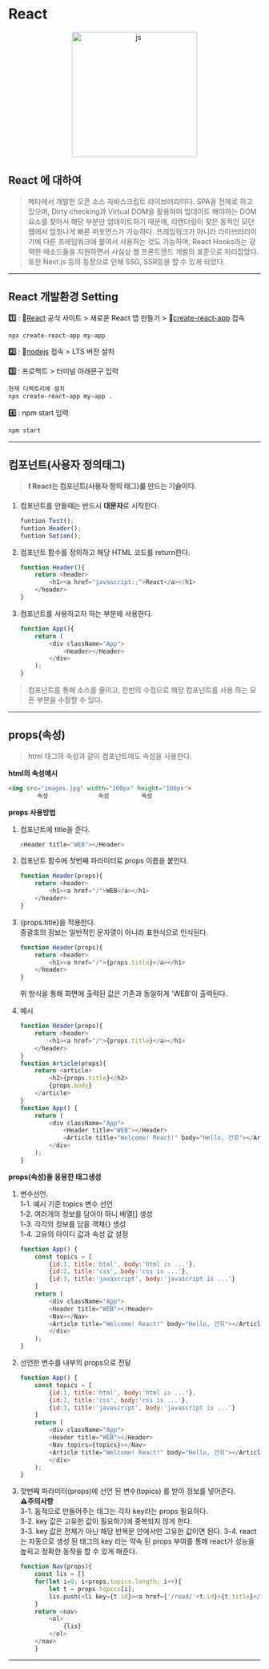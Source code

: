 # React

<p align="center"><img src="https://user-images.githubusercontent.com/65703793/230308709-b1b3a903-506a-445b-962c-2a8865b7b7fe.png" alt="js" width="250px"></p>

## React 에 대하여

>메타에서 개발한 오픈 소스 자바스크립트 라이브러리이다. SPA을 전제로 하고 있으며, Dirty checking과 Virtual DOM을 활용하여 업데이트 해야하는 DOM 요소를 찾아서 해당 부분만 업데이트하기 때문에, 리렌더링이 잦은 동적인 모던 웹에서 엄청나게 빠른 퍼포먼스가 가능하다. 프레임워크가 아니라 라이브러리이기에 다른 프레임워크에 붙여서 사용하는 것도 가능하며, React Hooks라는 강력한 메소드들을 지원하면서 사실상 웹 프론트엔드 개발의 표준으로 자리잡았다. 또한 Next.js 등의 등장으로 인해 SSG, SSR등을 할 수 있게 되었다.
***

## React 개발환경 Setting

**:one:** : :link:[React][reactlink] 공식 사이트 > 새로운 React 앱 만들기 > :link:[create-react-app][create-react-applink] 접속
    
```html
npx create-react-app my-app
```

[reactlink]: https://ko.reactjs.org/docs/getting-started.html "Go react"

[create-react-applink]: https://create-react-app.dev/ "Go create-react-app"

**:two:** : :link:[nodejs][nodejslink] 접속 > LTS 버전 설치

[nodejslink]: https://nodejs.org/ko "Go nodejs"

**:three:** : 프로젝트 > 터미널 아래문구 입력
```html
현재 디렉토리에 설치
npx create-react-app my-app .
```
**:four:** : npm start 입력
```html
npm start
```
***

## 컴포넌트(사용자 정의태그)

>**:heavy_exclamation_mark: React는 컴포넌트(사용자 정의 태그)를 만드는 기술이다.**

1. 컴포넌트를 만들때는 반드시 **대문자**로 시작한다.
    
    ```js
    funtion Test();
    funtion Header();
    funtion Setion();
    ```

2. 컴포넌트 함수를 정의하고 해당 HTML 코드를 return한다.

    ```js
    function Header(){
        return <header>
            <h1><a href="javascript:;">React</a></h1>
        </header>
    }
    ```

3. 컴포넌트를 사용하고자 하는 부분에 사용한다.

    ```js
    function App(){
        return (
            <div className="App">
                <Header></Header>
            </div>
        );
    }
    ```

>컴포넌트를 통해 소스를 줄이고, 한번의 수정으로 해당 컴포넌트를 사용 하는 모든 부분을 수정할 수 있다.
***

## props(속성)

>html 태그의 속성과 같이 컴포넌트에도 속성을 사용한다.

**html의 속성예시**

```html
<img src="images.jpg" width="100px" height="100px">
        속성              속성         속성
```
**props 사용방법**

1. 컴포넌트에 title을 준다.

    ```js
    <Header title="WEB"></Header>
    ``` 

2. 컴포넌트 함수에 첫번째 파라미터로 props 이름을 붙인다.

    ```js
    function Header(props){
        return <header>
            <h1><a href="/">WEB</a></h1>
        </header>
    }
    ``` 

3. {props.title}을 적용한다.   
중괄호의 정보는 일반적인 문자열이 아니라 표현식으로 인식된다.

    ```js
    function Header(props){
        return <header>
            <h1><a href="/">{props.title}</a></h1>
        </header>
    }
    ``` 
    위 방식을 통해 화면에 출력된 값은 기존과 동일하게 'WEB'이 출력된다.
    
4. 예시

    ```js
    function Header(props){
        return <header>
            <h1><a href="/">{props.title}</a></h1>
        </header>
    }
    function Article(props){
        return <article>
            <h2>{props.title}</h2>
            {props.body}
        </article>
    }
    function App() {
        return (
            <div className="App">
                <Header title="WEB"></Header>
                <Article title="Welcome! React!" body="Hello, 건희"></Article>
            </div>
        );
    }
    ```
**props(속성)을 응용한 태그생성**   

1. 변수선언.    
    1-1. 예시 기준 topics 변수 선언  
    1-2. 여러개의 정보를 담아야 하니 배열[] 생성  
    1-3. 각각의 정보를 담을 객채{} 생성   
    1-4. 고유의 아이디 값과 속성 값 설정

    ```js
    function App() {
        const topics = [
            {id:1, title:'html', body:'html is ...'},
            {id:2, title:'css', body:'css is ...'},
            {id:3, title:'javascript', body:'javascript is ...'}
        ]
        return (
            <div className="App">
            <Header title="WEB"></Header>
            <Nav></Nav>
            <Article title="Welcome! React!" body="Hello, 건희"></Article>
            </div>
        );
    }
    ```
2. 선언한 변수를 내부의 props으로 전달

    ```js
    function App() {
        const topics = [
            {id:1, title:'html', body:'html is ...'},
            {id:2, title:'css', body:'css is ...'},
            {id:3, title:'javascript', body:'javascript is ...'}
        ]
        return (
            <div className="App">
            <Header title="WEB"></Header>
            <Nav topics={topics}></Nav>
            <Article title="Welcome! React!" body="Hello, 건희"></Article>
            </div>
        );
    }
    ```

3. 첫번째 파라미터(props)에 선언 된 변수(topics) 를 받아 정보를 넣어준다.  
    **:warning:주의사항**   
    3-1. 동적으로 만들어주는 태그는 각자 key라는 props 필요하다.   
    3-2. key 값은 고유한 값이 필요하기에 중복되지 않게 한다.   
    3-3. key 값은 전체가 아닌 해당 반복문 안에서만 고유한 값이면 된다.
    3-4. react는 자동으로 생성 된 태그의 key 라는 약속 된 props 부여를 통해 react가 성능을 높히고 정확한 동작을 할 수 있게 해준다.

    ```js
    function Nav(props){
        const lis = []
        for(let i=0; i<props.topics.length; i++){
            let t = props.topics[i];
            lis.push(<li key={t.id}><a href={'/read/'+t.id}>{t.title}</a></li>)
        }
        return <nav>
            <ol>
                {lis}
            </ol>
        </nav>
        }
    ```

***